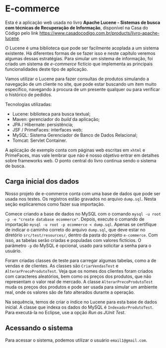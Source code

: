 # E-commerce

Esta é a aplicação web usada no livro **Apache Lucene - Sistemas de busca com técnicas de Recuperação de Informação**, disponível na Casa do Código pelo link <https://www.casadocodigo.com.br/products/livro-apache-lucene>.

O Lucene é uma biblioteca que pode ser facilmente acoplada a um sistema existente. Há diferentes formas de se fazer isso e neste capítulo veremos algumas dessas estratégias. Para simular um sistema de informação, foi criado um sistema de *e-commerce* fictício que implementa as principais funcionalidades deste tipo de aplicação.

Vamos utilizar o Lucene para fazer consultas de produtos simulando a navegação de um cliente no site, que pode estar buscando um item muito específico, navegando à procura de um presente qualquer ou para verificar o histórico de pedidos.

Tecnologias utilizadas:

* Lucene: biblioteca para busca textual;
* Maven: gerenciador do *build* da aplicação;
* JPA / Hibernate: persistência;
* JSF / PrimeFaces: interfaces web;
* MySQL: Sistema Gerenciador de Banco de Dados Relacional;
* Tomcat: Servlet Container.

A aplicação de exemplo conta com páginas web escritas em `xhtml` e PrimeFaces, mas vale lembrar que não é nosso objetivo entrar em detalhes sobre frameworks web. O ponto central do livro continua sendo o sistema de busca.

## Carga inicial dos dados

Nosso projeto de e-commerce conta com uma base de dados que pode ser usada nos testes. Os registros estão gravados no arquivo `dump.sql`. Nesta seção explicaremos como fazer sua importação.

Comece criando a base de dados no MySQL com o comando `mysql -u root -p -e "create database ecommerce"`. Depois, execute o comando de importação `mysql -u root -p ecommerce < dump.sql`. Apenas se certifique de indicar o caminho correto do arquivo `dump.sql`, que deve estar no diretório `src/test/resources/`, dentro da pasta do projeto `e-commerce`. Com isso, as tabelas serão criadas e populadas com valores fictícios. O parâmetro `-p` do MySQL é opcional, usado para solicitar a senha para o usuário.

Foram criadas classes de teste para carregar algumas tabelas, como a de vendas e de clientes. As classes são `CriarVendasTest` e `AlterarPrecoProdutoTest`. Veja que os nomes dos clientes foram criados com caracteres aleatórios, bem como os preços dos produtos, que não representam o valor real de mercado. A classe `AlterarPrecoProdutoTest` muda os preços dos produtos e pode ser usada para simular um ambiente real, onde os valores são de fato alterados durante a operação.

Na sequência, temos de criar o índice no Lucene para esta base de dados inicial. A classe que indexa os dados do MySQL é `IndexadorProdutoTest`. Para executá-la no Eclipse, use a opção *Run as JUnit Test*.

## Acessando o sistema

Para acessar o sistema, podemos utilizar o usuário `email1@gmail.com`.
